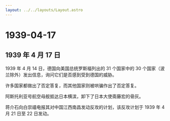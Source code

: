 ```yaml
---
layout: ../../layouts/Layout.astro
---
```


# 1939-04-17

## 1939 年 4 月 17 日

1939 年 4 月 14 日，德国向美国总统罗斯福列出的 31 个国家中的 30
个国家（波兰除外）发出信息，询问它们是否感到受到德国的威胁。

许多国家都做出了否定答复，而其他国家则被哄骗作出了否定答复。

阿斯托利亚号航空母舰抵达日本横滨，卸下了日本大使斋藤宏的骨灰。

蒋介石向白崇禧电报其对中国江西南昌发动反攻的计划，该反攻计划于 1939 年 4
月 21 日至 22 日发动。